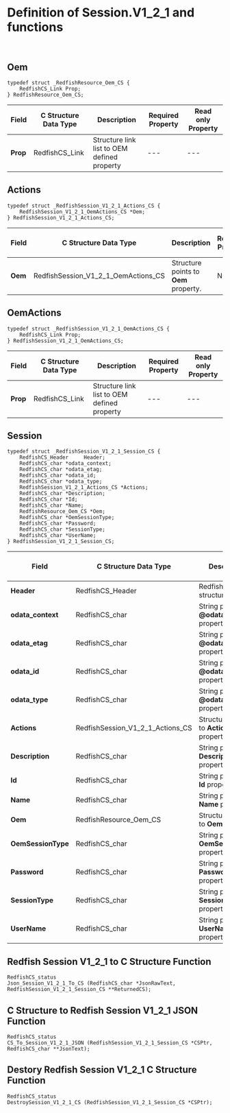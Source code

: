 # Definition of Session.V1_2_1 and functions<br><br>

## Oem
    typedef struct _RedfishResource_Oem_CS {
        RedfishCS_Link Prop;
    } RedfishResource_Oem_CS;

|Field |C Structure Data Type|Description |Required Property|Read only Property
| ---  | --- | --- | --- | ---
|**Prop**|RedfishCS_Link| Structure link list to OEM defined property| ---| ---


## Actions
    typedef struct _RedfishSession_V1_2_1_Actions_CS {
        RedfishSession_V1_2_1_OemActions_CS *Oem;
    } RedfishSession_V1_2_1_Actions_CS;

|Field |C Structure Data Type|Description |Required Property|Read only Property
| ---  | --- | --- | --- | ---
|**Oem**|RedfishSession_V1_2_1_OemActions_CS| Structure points to **Oem** property.| No| No


## OemActions
    typedef struct _RedfishSession_V1_2_1_OemActions_CS {
        RedfishCS_Link Prop;
    } RedfishSession_V1_2_1_OemActions_CS;

|Field |C Structure Data Type|Description |Required Property|Read only Property
| ---  | --- | --- | --- | ---
|**Prop**|RedfishCS_Link| Structure link list to OEM defined property| ---| ---


## Session
    typedef struct _RedfishSession_V1_2_1_Session_CS {
        RedfishCS_Header     Header;
        RedfishCS_char *odata_context;
        RedfishCS_char *odata_etag;
        RedfishCS_char *odata_id;
        RedfishCS_char *odata_type;
        RedfishSession_V1_2_1_Actions_CS *Actions;
        RedfishCS_char *Description;
        RedfishCS_char *Id;
        RedfishCS_char *Name;
        RedfishResource_Oem_CS *Oem;
        RedfishCS_char *OemSessionType;
        RedfishCS_char *Password;
        RedfishCS_char *SessionType;
        RedfishCS_char *UserName;
    } RedfishSession_V1_2_1_Session_CS;

|Field |C Structure Data Type|Description |Required Property|Read only Property
| ---  | --- | --- | --- | ---
|**Header**|RedfishCS_Header|Redfish C structure header|---|---
|**odata_context**|RedfishCS_char| String pointer to **@odata.context** property.| No| No
|**odata_etag**|RedfishCS_char| String pointer to **@odata.etag** property.| No| No
|**odata_id**|RedfishCS_char| String pointer to **@odata.id** property.| Yes| No
|**odata_type**|RedfishCS_char| String pointer to **@odata.type** property.| Yes| No
|**Actions**|RedfishSession_V1_2_1_Actions_CS| Structure points to **Actions** property.| No| No
|**Description**|RedfishCS_char| String pointer to **Description** property.| No| Yes
|**Id**|RedfishCS_char| String pointer to **Id** property.| Yes| Yes
|**Name**|RedfishCS_char| String pointer to **Name** property.| Yes| Yes
|**Oem**|RedfishResource_Oem_CS| Structure points to **Oem** property.| No| No
|**OemSessionType**|RedfishCS_char| String pointer to **OemSessionType** property.| No| Yes
|**Password**|RedfishCS_char| String pointer to **Password** property.| No| Yes
|**SessionType**|RedfishCS_char| String pointer to **SessionType** property.| No| Yes
|**UserName**|RedfishCS_char| String pointer to **UserName** property.| No| Yes
## Redfish Session V1_2_1 to C Structure Function
    RedfishCS_status
    Json_Session_V1_2_1_To_CS (RedfishCS_char *JsonRawText, RedfishSession_V1_2_1_Session_CS **ReturnedCS);

## C Structure to Redfish Session V1_2_1 JSON Function
    RedfishCS_status
    CS_To_Session_V1_2_1_JSON (RedfishSession_V1_2_1_Session_CS *CSPtr, RedfishCS_char **JsonText);

## Destory Redfish Session V1_2_1 C Structure Function
    RedfishCS_status
    DestroySession_V1_2_1_CS (RedfishSession_V1_2_1_Session_CS *CSPtr);

